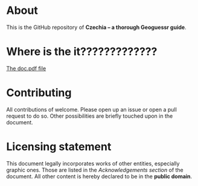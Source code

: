 # About

This is the GitHub repository of **Czechia – a thorough Geoguessr guide**.

# Where is the it?????????????

[The doc.pdf file](./doc.pdf)

# Contributing

All contributions of welcome. Please open up an issue or open a pull request to do so. Other possibilities are briefly touched upon in the document.

# Licensing statement

This document legally incorporates works of other entities, especially graphic ones. Those are listed in the *Acknowledgements section* of the document. All other content is hereby declared to be in the **public domain**.
